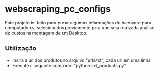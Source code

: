 # webscraping_pc_configs
Este projeto foi feito para puxar algumas informações de hardware para computadores, selecionados previamente para que seja realizada análise de custos na montagem de um Desktop.

## Utilização
 - Insira a url dos produtos no arquivo "urls.txt", cada url em uma linha
 - Execute o seguinte comando:
    "python set_products.py"
